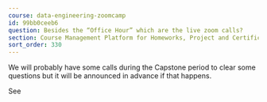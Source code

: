 ```yaml
---
course: data-engineering-zoomcamp
id: 99bb0ceeb6
question: Besides the “Office Hour” which are the live zoom calls?
section: Course Management Platform for Homeworks, Project and Certificate
sort_order: 330
---
```


We will probably have some calls during the Capstone period to clear some questions but it will be announced in advance if that happens.

See


